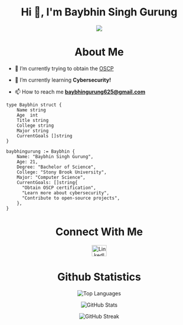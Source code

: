 <h1 align="center">Hi 👋, I'm Baybhin Singh Gurung</h1>

<p align="center">
  <img src="https://readme-typing-svg.demolab.com/?lines=Interested+in+Software+Engineering+🖥️+and+Cybersecurity!+🐱‍💻&font=Fira%20Code&center=true&width=440&height=45&color=FFFFFF&vCenter=true&size=11">
</p>


<h1 align="center">About Me</h1>

- 🔭 I’m currently trying to obtain the [OSCP](https://www.offsec.com/courses/pen-200/?utm_campaign=Google-Ads_Brand_PPC_PWK_2020_Update_NAM=&utm_medium=cpc=&utm_source=google=&utm_source=adwords&utm_term=kwd=oscp:cid-9248778671:kwd-314572348942:dev-c:mt-e&utm_campaign=Brand_PPC_PWK_2020_Update_USA&utm_medium=ppc&utm_content=crid=532571868665&hsa_mt=e&hsa_ad=532571868665&hsa_net=adwords&hsa_src=g&hsa_kw=oscp&hsa_tgt=kwd-314572348942&hsa_cam=9248778671&hsa_acc=7794287291&hsa_ver=3&hsa_grp=92741699943&gad_source=1&gclid=Cj0KCQjw97SzBhDaARIsAFHXUWAxLd1nDwxd_IWOunRkhlPf8G9IFKv36nqnoUGIrOSrL_v6g4FZR0EaAgqMEALw_wcB)

- 🌱 I’m currently learning **Cybersecurity!**

- 📫 How to reach me **baybhingurung625@gmail.com**


```
type Baybhin struct {
	Name string
	Age  int
	Title string
	College string
	Major string
	CurrentGoals []string
}

baybhingurung := Baybhin {
	Name: "Baybhin Singh Gurung",
	Age: 21,
	Degree: "Bachelor of Science",
	College: "Stony Brook University",
	Major: "Computer Science",
	CurrentGoals: []string{
	  "Obtain OSCP certification",
	  "Learn more about cybersecurity",
	  "Contribute to open-source projects",
	},
}
```


<h1 align="center">Connect With Me</h1>
<p align="center">
  <a href="https://www.linkedin.com/in/baybhin-gurung-653a151b/" target="blank">
    <img align="center" src="https://raw.githubusercontent.com/rahuldkjain/github-profile-readme-generator/master/src/images/icons/Social/linked-in-alt.svg" alt="LinkedIn Profile" height="30" width="40" />
  </a>
</p>


<h1 align="center">Github Statistics </h1>
<p align="center">
  <img src="https://github-readme-stats.vercel.app/api/top-langs?username=baybhinprogramming25&show_icons=true&theme=dark&locale=en&layout=compact" alt="Top Languages" />
</p>
<p align="center">
  <img src="https://github-readme-stats.vercel.app/api?username=baybhinprogramming25&show_icons=true&theme=dark&cache_seconds=1800&locale=en" alt="GitHub Stats" />
</p>
<p align="center">
  <img src="https://github-readme-streak-stats.herokuapp.com/?user=baybhinprogramming25&theme=dark" alt="GitHub Streak" />
</p>
